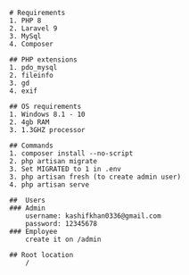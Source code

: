     # Requirements
    1. PHP 8
    2. Laravel 9
    3. MySql
    4. Composer
    
    ## PHP extensions
    1. pdo_mysql
    2. fileinfo
    3. gd
    4. exif
    
    ## OS requirements
    1. Windows 8.1 - 10
    2. 4gb RAM
    3. 1.3GHZ processor
    
    ## Commands
    1. composer install --no-script
    2. php artisan migrate
    3. Set MIGRATED to 1 in .env
    3. php artisan fresh (to create admin user)
    4. php artisan serve
    
    ##  Users
    ### Admin
        username: kashifkhan0336@gmail.com
        password: 12345678
    ### Employee
        create it on /admin

    ## Root location 
        /
